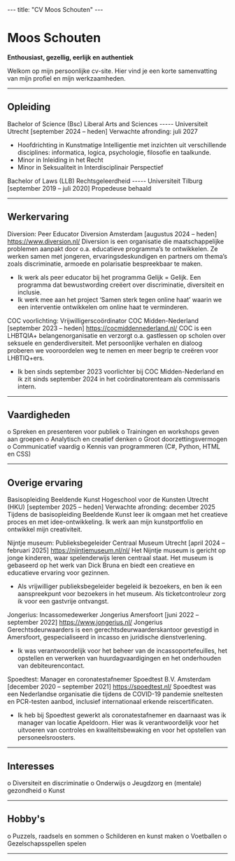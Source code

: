 <link rel="stylesheet" href="style.css">
---
title: "CV Moos Schouten"
---

# Moos Schouten

**Enthousiast, gezellig, eerlijk en authentiek**

Welkom op mijn persoonlijke cv-site. Hier vind je een korte samenvatting van mijn profiel en mijn werkzaamheden.

---

## Opleiding

Bachelor of Science (Bsc) Liberal Arts and Sciences	----- Universiteit Utrecht
[september 2024 – heden]
Verwachte afronding: juli 2027
-	Hoofdrichting in Kunstmatige Intelligentie met inzichten uit verschillende disciplines: informatica, logica, psychologie, filosofie en taalkunde.
-	Minor in Inleiding in het Recht
-	Minor in Seksualiteit in Interdisciplinair Perspectief

Bachelor of Laws (LLB) Rechtsgeleerdheid ----- Universiteit Tilburg
[september 2019 – juli 2020]
Propedeuse behaald

---

## Werkervaring

Diversion: Peer Educator													Diversion Amsterdam
[augustus 2024 – heden] https://www.diversion.nl/
Diversion is een organisatie die maatschappelijke problemen aanpakt door o.a. educatieve programma’s te ontwikkelen. Ze werken samen met jongeren, ervaringsdeskundigen en partners om thema’s zoals discriminatie, armoede en polarisatie bespreekbaar te maken.
-	Ik werk als peer educator bij het programma Gelijk = Gelijk. Een programma dat bewustwording creëert over discriminatie, diversiteit en inclusie.
-	Ik werk mee aan het project ‘Samen sterk tegen online haat’ waarin we een interventie ontwikkelen om online haat te verminderen.

COC voorlichting: Vrijwilligerscoördinator								COC Midden-Nederland
[september 2023 – heden] https://cocmiddennederland.nl/
COC is een LHBTQIA+ belangenorganisatie en verzorgt o.a. gastlessen op scholen over seksuele en genderdiversiteit. Met persoonlijke verhalen en dialoog proberen we vooroordelen weg te nemen en meer begrip te creëren voor LHBTIQ+ers. 
-	Ik ben sinds september 2023 voorlichter bij COC Midden-Nederland en ik zit sinds september 2024 in het coördinatorenteam als commissaris intern.  


---

## Vaardigheden

o	Spreken en presenteren voor publiek
o	Trainingen en workshops geven aan groepen
o	Analytisch en creatief denken
o	Groot doorzettingsvermogen
o	Communicatief vaardig
o	Kennis van programmeren (C#, Python, HTML en CSS)


---

## Overige ervaring

Basisopleiding Beeldende Kunst						Hogeschool voor de Kunsten Utrecht (HKU)
[september 2025 – heden]
Verwachte afronding: december 2025
Tijdens de basisopleiding Beeldende Kunst leer ik omgaan met het creatieve proces en met idee-ontwikkeling. Ik werk aan mijn kunstportfolio en ontwikkel mijn creativiteit. 

Nijntje museum: Publieksbegeleider									Centraal Museum Utrecht
[april 2024 – februari 2025] https://nijntjemuseum.nl/nl/
Het Nijntje museum is gericht op jonge kinderen, waar spelenderwijs leren centraal staat. Het museum is gebaseerd op het werk van Dick Bruna en biedt een creatieve en educatieve ervaring voor gezinnen.
-	Als vrijwilliger publieksbegeleider begeleid ik bezoekers, en ben ik een aanspreekpunt voor bezoekers in het museum. Als ticketcontroleur zorg ik voor een gastvrije ontvangst.

Jongerius: Incassomedewerker											Jongerius Amersfoort
[juni 2022 – september 2022] https://www.jongerius.nl/
Jongerius Gerechtsdeurwaarders is een gerechtsdeurwaarderskantoor gevestigd in Amersfoort, gespecialiseerd in incasso en juridische dienstverlening.
-	Ik was verantwoordelijk voor het beheer van de incassoportefeuilles, het opstellen en verwerken van huurdagvaardigingen en het onderhouden van debiteurencontact.  

Spoedtest: Manager en coronatestafnemer							Spoedtest B.V. Amsterdam
[december 2020 – september 2021] https://spoedtest.nl/
Spoedtest was een Nederlandse organisatie die tijdens de COVID-19 pandemie sneltesten en PCR-testen aanbod, inclusief internationaal erkende reiscertificaten. 
-	Ik heb bij Spoedtest gewerkt als coronatestafnemer en daarnaast was ik manager van locatie Apeldoorn. Hier was ik verantwoordelijk voor het uitvoeren van controles en kwaliteitsbewaking en voor het opstellen van personeelsroosters.


---

## Interesses

o	Diversiteit en discriminatie
o	Onderwijs
o	Jeugdzorg en (mentale) gezondheid
o	Kunst

---

## Hobby's

o	Puzzels, raadsels en sommen
o	Schilderen en kunst maken
o	Voetballen
o	Gezelschapsspellen spelen

---